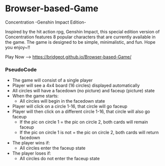 # Browser-based-Game
Concentration -Genshin Impact Edition-

Inspired by the hit action rpg, Genshin Impact, this special edition version of Concentration features 8 popular characters that are currently available in the game. The game is designed to be simple, minimalistic, and fun. Hope you enjoy~!!

Play Now --> https://bridgeot.github.io/Browser-based-Game/

### PseudoCode
- The game will consist of a single player
- Player will see a 4x4 board (16 circles) displayed automatically
- All circles will have a facedown (no picture) and faceup (picture) state
- When the game starts: 
    - All circles will begin in the facedown state
- Player will click on a circle 1-16, that circle will go faceup
- Player will then click on a different circle 1-16, that circle will also go faceup
    - If the pic on circle 1 = the pic on circle 2, both cards will remain faceup
    - If the pic on circle 1 is not = the pic on circle 2, both cards will return facedown
- The player wins if:
    - All circles enter the faceup state
- The player loses if:
    - All circles do not enter the faceup state